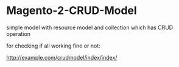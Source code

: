 # Magento-2-CRUD-Model
simple model with resource model and collection which has CRUD operation

for checking if all working fine or not:

http://example.com/crudmodel/index/index/
